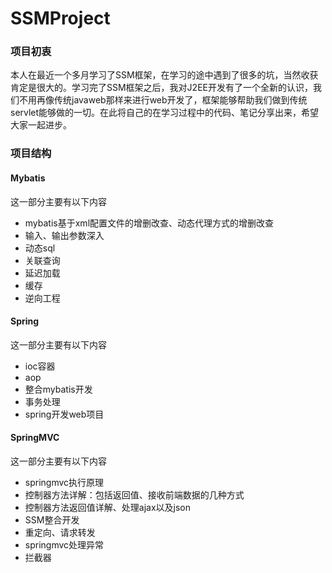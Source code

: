 # SSMProject
### 项目初衷
本人在最近一个多月学习了SSM框架，在学习的途中遇到了很多的坑，当然收获肯定是很大的。学习完了SSM框架之后，我对J2EE开发有了一个全新的认识，我们不用再像传统javaweb那样来进行web开发了，框架能够帮助我们做到传统servlet能够做的一切。在此将自己的在学习过程中的代码、笔记分享出来，希望大家一起进步。
### 项目结构

#### Mybatis
这一部分主要有以下内容
- mybatis基于xml配置文件的增删改查、动态代理方式的增删改查
- 输入、输出参数深入
- 动态sql
- 关联查询
- 延迟加载
- 缓存
- 逆向工程

#### Spring
这一部分主要有以下内容
- ioc容器
- aop
- 整合mybatis开发
- 事务处理
- spring开发web项目

#### SpringMVC
这一部分主要有以下内容
- springmvc执行原理
- 控制器方法详解：包括返回值、接收前端数据的几种方式
- 控制器方法返回值详解、处理ajax以及json
- SSM整合开发
- 重定向、请求转发
- springmvc处理异常
- 拦截器
  
